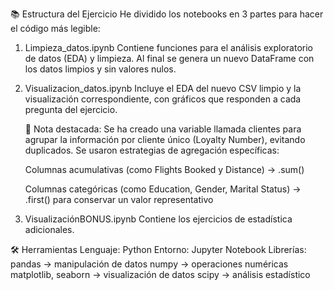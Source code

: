 📚 Estructura del Ejercicio
He dividido los notebooks en 3 partes para hacer el código más legible:

1. Limpieza_datos.ipynb
Contiene funciones para el análisis exploratorio de datos (EDA) y limpieza.
Al final se genera un nuevo DataFrame con los datos limpios y sin valores nulos.

2. Visualizacion_datos.ipynb
Incluye el EDA del nuevo CSV limpio y la visualización correspondiente, con gráficos que responden a cada pregunta del ejercicio.

    🧠 Nota destacada:
    Se ha creado una variable llamada clientes para agrupar la información por cliente único (Loyalty Number), evitando duplicados.
    Se usaron estrategias de agregación específicas:
    
    Columnas acumulativas (como Flights Booked y Distance) → .sum()
    
    Columnas categóricas (como Education, Gender, Marital Status) → .first() para conservar un valor representativo

3. VisualizaciónBONUS.ipynb
Contiene los ejercicios de estadística adicionales.

🛠️ Herramientas
Lenguaje: Python
Entorno: Jupyter Notebook
Librerías:
  pandas → manipulación de datos
  numpy → operaciones numéricas
  matplotlib, seaborn → visualización de datos
  scipy → análisis estadístico


